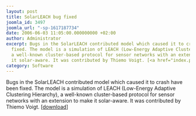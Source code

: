 ```yaml
---
layout: post
title: SolarLEACH bug fixed
joomla_id: 3497
joomla_url: "-sp-1617187734"
date: 2006-06-03 11:05:00.000000000 +02:00
author: Administrator
excerpt: Bugs in the SolarLEACH contributed model which caused it to crash have been
  fixed. The model is a simulation of LEACH (Low-Energy Adaptive Clustering Hierarchy),
  a well-known cluster-based protocol for sensor networks with an extension to make
  it solar-aware. It was contributed by Thiemo Voigt. [<a href="index.php?option=com_docman&task=doc_details&gid=2094">download</a>]
category: Software
---
```

Bugs in the SolarLEACH contributed model which caused it to crash have been fixed. The model is a simulation of LEACH (Low-Energy Adaptive Clustering Hierarchy), a well-known cluster-based protocol for sensor networks with an extension to make it solar-aware. It was contributed by Thiemo Voigt. [<a href="index.php?option=com_docman&task=doc_details&gid=2094">download</a>]
